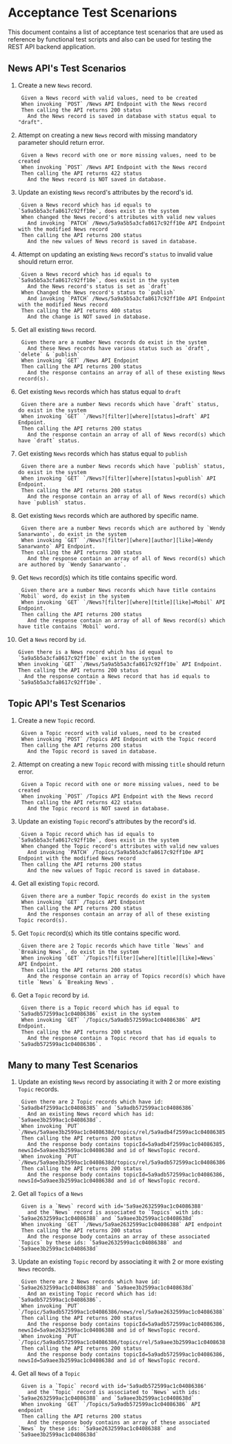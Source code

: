 # Acceptance Test Scenarions
This document contains a list of acceptance test scenarios that are used as reference by functional test scripts and also can be used for testing the REST API backend application.

## News API's Test Scenarios

1. Create a new `News` record.

        Given a News record with valid values, need to be created
        When invoking `POST` /News API Endpoint with the News record
        Then calling the API returns 200 status 
          And the News record is saved in database with status equal to "draft". 

2. Attempt on creating a new `News` record with missing mandatory parameter should return error.

        Given a News record with one or more missing values, need to be created
        When invoking `POST` /News API Endpoint with the News record
        Then calling the API returns 422 status 
          And the News record is NOT saved in database. 

3. Update an existing `News` record's attributes by the record's id.

        Given a News record which has id equals to `5a9a5b5a3cfa8617c92ff10e`, does exist in the system
        When changed the News record's attributes with valid new values
          And invoking `PATCH` /News/5a9a5b5a3cfa8617c92ff10e API Endpoint with the modified News record
        Then calling the API returns 200 status 
          And the new values of News record is saved in database. 

4. Attempt on updating an existing `News` record's `status` to invalid value should return error.

        Given a News record which has id equals to `5a9a5b5a3cfa8617c92ff10e`, does exist in the system
          And the News record's status is set as `draft`
        When Changed the News record's status to `publish`
          And invoking `PATCH` /News/5a9a5b5a3cfa8617c92ff10e API Endpoint  with the modified News record
        Then calling the API returns 400 status 
          And the change is NOT saved in database. 

5. Get all existing `News` record.

        Given there are a number News records do exist in the system
          And these News records have various status such as `draft`, `delete` & `publish`
        When invoking `GET` /News API Endpoint
        Then calling the API returns 200 status 
          And the response contains an array of all of these existing News record(s). 

6. Get existing `News` records which has status equal to `draft`

        Given there are a number News records which have `draft` status, do exist in the system
        When invoking `GET` `/News?[filter][where][status]=draft` API Endpoint.
        Then calling the API returns 200 status 
          And the response contain an array of all of News record(s) which have `draft` status. 

7. Get existing `News` records which has status equal to `publish`

        Given there are a number News records which have `publish` status, do exist in the system
        When invoking `GET` `/News?[filter][where][status]=publish` API Endpoint.
        Then calling the API returns 200 status 
          And the response contain an array of all of News record(s) which have `publish` status. 


8. Get existing `News` records which are authored by specific name.

        Given there are a number News records which are authored by `Wendy Sanarwanto`, do exist in the system
        When invoking `GET` `/News?[filter][where][author][like]=Wendy Sanarwanto` API Endpoint.
        Then calling the API returns 200 status 
          And the response contain an array of all of News record(s) which are authored by `Wendy Sanarwanto`. 

9. Get `News` record(s) which its title contains specific word.

        Given there are a number News records which have title contains `Mobil` word, do exist in the system
        When invoking `GET` `/News?[filter][where][title][like]=Mobil` API Endpoint.
        Then calling the API returns 200 status 
          And the response contain an array of all of News record(s) which have title contains `Mobil` word. 

10. Get a `News` record by `id`.

        Given there is a News record which has id equal to `5a9a5b5a3cfa8617c92ff10e` exist in the system
        When invoking `GET` `/News/5a9a5b5a3cfa8617c92ff10e` API Endpoint.
        Then calling the API returns 200 status 
          And the response contain a News record that has id equals to `5a9a5b5a3cfa8617c92ff10e`. 

## Topic API's Test Scenarios

1. Create a new `Topic` record.

        Given a Topic record with valid values, need to be created
        When invoking `POST` /Topics API Endpoint with the Topic record
        Then calling the API returns 200 status 
          And the Topic record is saved in database. 

2. Attempt on creating a new `Topic` record with missing `title` should return error.

        Given a Topic record with one or more missing values, need to be created
        When invoking `POST` /Topics API Endpoint with the News record
        Then calling the API returns 422 status 
          And the Topic record is NOT saved in database. 

3. Update an existing `Topic` record's attributes by the record's id.

        Given a Topic record which has id equals to `5a9a5b5a3cfa8617c92ff10e`, does exist in the system
        When changed the Topic record's attributes with valid new values
          And invoking `PATCH` /Topics/5a9a5b5a3cfa8617c92ff10e API Endpoint with the modified News record
        Then calling the API returns 200 status 
          And the new values of Topic record is saved in database.

4. Get all existing `Topic` record.

        Given there are a number Topic records do exist in the system
        When invoking `GET` /Topics API Endpoint
        Then calling the API returns 200 status 
          And the responses contain an array of all of these existing Topic record(s).

5. Get `Topic` record(s) which its title contains specific word.

        Given there are 2 Topic records which have title `News` and `Breaking News`, do exist in the system
        When invoking `GET` `/Topics?[filter][where][title][like]=News` API Endpoint.
        Then calling the API returns 200 status 
          And the response contain an array of Topics record(s) which have title `News` & `Breaking News`. 

6. Get a `Topic` record by `id`.

        Given there is a Topic record which has id equal to `5a9adb572599ac1c04086386` exist in the system
        When invoking `GET` `/Topics/5a9adb572599ac1c04086386` API Endpoint.
        Then calling the API returns 200 status 
          And the response contain a Topic record that has id equals to `5a9adb572599ac1c04086386`. 

## Many to many Test Scenarios

1. Update an existing `News` record by associating it with 2 or more existing `Topic` records.

        Given there are 2 Topic records which have id: `5a9adb4f2599ac1c04086385` and `5a9adb572599ac1c04086386`
          And an existing News record which has id: `5a9aee3b2599ac1c0408638d`.
        When invoking `PUT` `/News/5a9aee3b2599ac1c0408638d/topics/rel/5a9adb4f2599ac1c04086385`
        Then calling the API returns 200 status 
          And the response body contains topicId=5a9adb4f2599ac1c04086385, newsId=5a9aee3b2599ac1c0408638d and id of NewsTopic record.
        When invoking `PUT` `/News/5a9aee3b2599ac1c0408638d/topics/rel/5a9adb572599ac1c04086386`
        Then calling the API returns 200 status 
          And the response body contains topicId=5a9adb572599ac1c04086386, newsId=5a9aee3b2599ac1c0408638d and id of NewsTopic record.

2. Get all `Topics` of a `News`

        Given is a `News` record with id='5a9ae2632599ac1c04086388'
          and the `News` record is associated to `Topics` with ids: `5a9ae2632599ac1c04086388` and `5a9aee3b2599ac1c0408638d`
        When invoking `GET` `/News/5a9ae2632599ac1c04086388` API endpoint
        Then calling the API returns 200 status 
          And the response body contains an array of these associated `Topics` by these ids: `5a9ae2632599ac1c04086388` and `5a9aee3b2599ac1c0408638d`

3. Update an existing `Topic` record by associating it with 2 or more existing `News` records.

        Given there are 2 News records which have id: `5a9ae2632599ac1c04086388` and `5a9aee3b2599ac1c0408638d`
          And an existing Topic record which has id: `5a9adb572599ac1c04086386`.
        When invoking `PUT` `/Topic/5a9adb572599ac1c04086386/news/rel/5a9ae2632599ac1c04086388`
        Then calling the API returns 200 status 
          And the response body contains topicId=5a9adb572599ac1c04086386, newsId=5a9ae2632599ac1c04086388 and id of NewsTopic record.
        When invoking `PUT` `/Topic/5a9adb572599ac1c04086386/topics/rel/5a9aee3b2599ac1c0408638d`
        Then calling the API returns 200 status 
          And the response body contains topicId=5a9adb572599ac1c04086386, newsId=5a9aee3b2599ac1c0408638d and id of NewsTopic record.

4. Get all `News` of a `Topic`

        Given is a `Topic` record with id='5a9adb572599ac1c04086386'
          and the `Topic` record is associated to `News` with ids: `5a9ae2632599ac1c04086388` and `5a9aee3b2599ac1c0408638d`
        When invoking `GET` `/Topics/5a9adb572599ac1c04086386` API endpoint
        Then calling the API returns 200 status 
          And the response body contains an array of these associated `News` by these ids: `5a9ae2632599ac1c04086388` and `5a9aee3b2599ac1c0408638d`